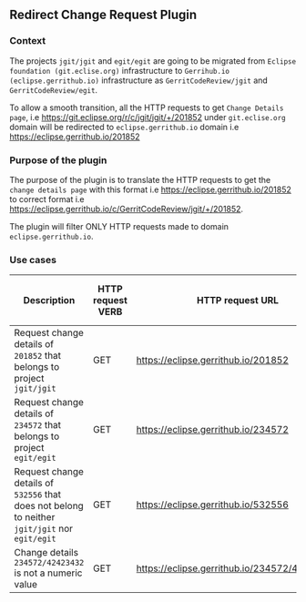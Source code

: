 ## Redirect Change Request Plugin

### Context

The projects `jgit/jgit` and `egit/egit` are going to be migrated from `Eclipse foundation (git.eclise.org)` infrastructure
to `Gerrihub.io (eclipse.gerrithub.io)` infrastructure as `GerritCodeReview/jgit` and `GerritCodeReview/egit`.

To allow a smooth transition, all the HTTP requests to get `Change Details page`, i.e https://git.eclipse.org/r/c/jgit/jgit/+/201852
under `git.eclise.org` domain will be redirected to `eclipse.gerrithub.io` domain i.e https://eclipse.gerrithub.io/201852

### Purpose of the plugin

The purpose of the plugin is to translate the HTTP requests to get the `change details page` with this format
i.e https://eclipse.gerrithub.io/201852 to correct format i.e https://eclipse.gerrithub.io/c/GerritCodeReview/jgit/+/201852.

The plugin will filter ONLY HTTP requests made to domain `eclipse.gerrithub.io`.

### Use cases

| Description                                                                                    | HTTP request VERB | HTTP request URL                              | HTTP Response status code | HTTP Response headers                                                         | 
|------------------------------------------------------------------------------------------------|-------------------|-----------------------------------------------|---------------------------|-------------------------------------------------------------------------------|
| Request change details of `201852` that belongs to project `jgit/jgit`                         | GET               | https://eclipse.gerrithub.io/201852           | Status code 302           | Location header https://eclipse.gerrithub.io/c/GerritCodeReview/jgit/+/201852 |
| Request change details of `234572` that belongs to project `egit/egit`                         | GET               | https://eclipse.gerrithub.io/234572           | Status code 302           | Location header https://eclipse.gerrithub.io/c/GerritCodeReview/egit/+/234572 |
| Request change details of `532556` that does not belong to neither `jgit/jgit` nor `egit/egit` | GET               | https://eclipse.gerrithub.io/532556           | Status code 404           |                                                                               |
| Change details `234572/42423432` is not a numeric value                                        | GET               | https://eclipse.gerrithub.io/234572/42423432  | Status code 400           |                                                                               |






